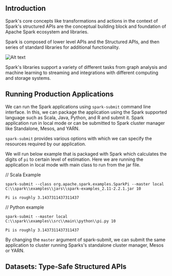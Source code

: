 ## Introduction
Spark's core concepts like transformations and actions in the context of Spark's structured APIs are the conceptual building block and foundation of Apache Spark ecosystem and libraries.

Spark is composed of lower level APIs and the Structured APIs, and then series of standard libraries for additional functionality.

![Alt text](https://github.com/vaibhavpatilai/Diagrams/blob/master/spark/SparkToolKit.PNG?raw=true "Spark Basic Architecture")

Spark's libraries support a variety of different tasks from graph analysis and machine learning to streaming and integrations with different computing and storage systems.

## Running Production Applications  
We can run the Spark applications using `spark-submit` command line interface. In this, we can package the application using the Spark supported language such as Scala, Java, Python, and R and submit it. Spark application run in local mode or can be submitted to Spark cluster manager like Standalone, Mesos, and YARN.

`spark-submit` provides various options with which we can specify the resources required by our application.

We will run below example that is packaged with Spark which calculates the digits of `pi` to certain level of estimation. Here we are running the application in local mode with main class to run from the jar file.

// Scala Example
```
spark-submit --class org.apache.spark.examples.SparkPi --master local C:\\spark\\examples\\jars\\spark-examples_2.11-2.2.1.jar 10

Pi is roughly 3.1437311437311437
```

// Python example
```
spark-submit --master local C:\\spark\\examples\\src\\main\\python\\pi.py 10

Pi is roughly 3.1437311437311437
```

By changing the `master` argument of spark-submit, we can submit the same application to cluster running Sparks's standalone cluster manager, Mesos or YARN.

## Datasets: Type-Safe Structured APIs